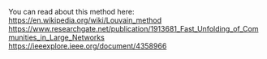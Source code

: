 You can read about this method here:
https://en.wikipedia.org/wiki/Louvain_method
https://www.researchgate.net/publication/1913681_Fast_Unfolding_of_Communities_in_Large_Networks
https://ieeexplore.ieee.org/document/4358966
